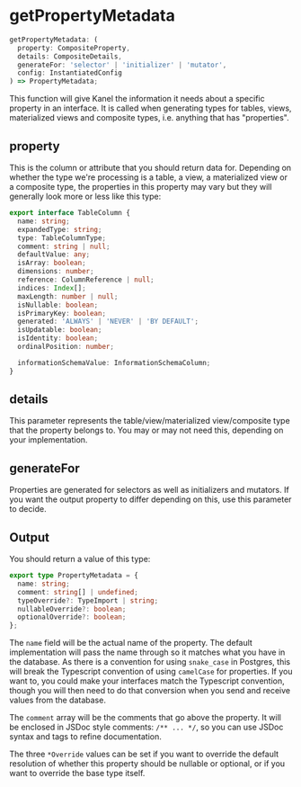 # getPropertyMetadata

```typescript
getPropertyMetadata: (
  property: CompositeProperty,
  details: CompositeDetails,
  generateFor: 'selector' | 'initializer' | 'mutator',
  config: InstantiatedConfig
) => PropertyMetadata;
```

This function will give Kanel the information it needs about a specific property in an interface. It is called when generating types for tables, views, materialized views and composite types, i.e. anything that has "properties".

## property

This is the column or attribute that you should return data for. Depending on whether the type we're processing is a table, a view, a materialized view or a composite type, the properties in this property may vary but they will generally look more or less like this type:

```typescript
export interface TableColumn {
  name: string;
  expandedType: string;
  type: TableColumnType;
  comment: string | null;
  defaultValue: any;
  isArray: boolean;
  dimensions: number;
  reference: ColumnReference | null;
  indices: Index[];
  maxLength: number | null;
  isNullable: boolean;
  isPrimaryKey: boolean;
  generated: 'ALWAYS' | 'NEVER' | 'BY DEFAULT';
  isUpdatable: boolean;
  isIdentity: boolean;
  ordinalPosition: number;

  informationSchemaValue: InformationSchemaColumn;
}
```

## details

This parameter represents the table/view/materialized view/composite type that the property belongs to. You may or may not need this, depending on your implementation.

## generateFor

Properties are generated for selectors as well as initializers and mutators. If you want the output property to differ depending on this, use this parameter to decide.

## Output

You should return a value of this type:

```typescript
export type PropertyMetadata = {
  name: string;
  comment: string[] | undefined;
  typeOverride?: TypeImport | string;
  nullableOverride?: boolean;
  optionalOverride?: boolean;
};
```

The `name` field will be the actual name of the property. The default implementation will pass the name through so it matches what you have in the database. As there is a convention for using `snake_case` in Postgres, this will break the Typescript convention of using `camelCase` for properties. If you want to, you could make your interfaces match the Typescript convention, though you will then need to do that conversion when you send and receive values from the database.

The `comment` array will be the comments that go above the property. It will be enclosed in JSDoc style comments: `/** ... */`, so you can use JSDoc syntax and tags to refine documentation.

The three `*Override` values can be set if you want to override the default resolution of whether this property should be nullable or optional, or if you want to override the base type itself.
